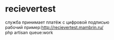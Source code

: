 # recievertest  
служба принимает платёж с цифровой подписью  
рабочий пример:http://recievertest.mambrin.ru/  
php artisan queue:work  


